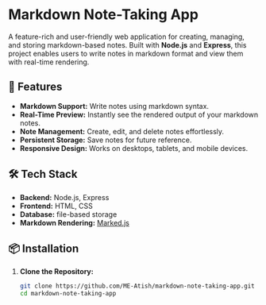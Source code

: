 # Markdown Note-Taking App

A feature-rich and user-friendly web application for creating, managing, and storing markdown-based notes. Built with **Node.js** and **Express**, this project enables users to write notes in markdown format and view them with real-time rendering.

## 🚀 Features
- **Markdown Support:** Write notes using markdown syntax.
- **Real-Time Preview:** Instantly see the rendered output of your markdown notes.
- **Note Management:** Create, edit, and delete notes effortlessly.
- **Persistent Storage:** Save notes for future reference.
- **Responsive Design:** Works on desktops, tablets, and mobile devices.

## 🛠 Tech Stack
- **Backend:** Node.js, Express  
- **Frontend:** HTML, CSS  
- **Database:** file-based storage
- **Markdown Rendering:** [Marked.js](https://github.com/markedjs/marked)  

## 📦 Installation

1. **Clone the Repository:**
   ```bash
   git clone https://github.com/ME-Atish/markdown-note-taking-app.git
   cd markdown-note-taking-app
